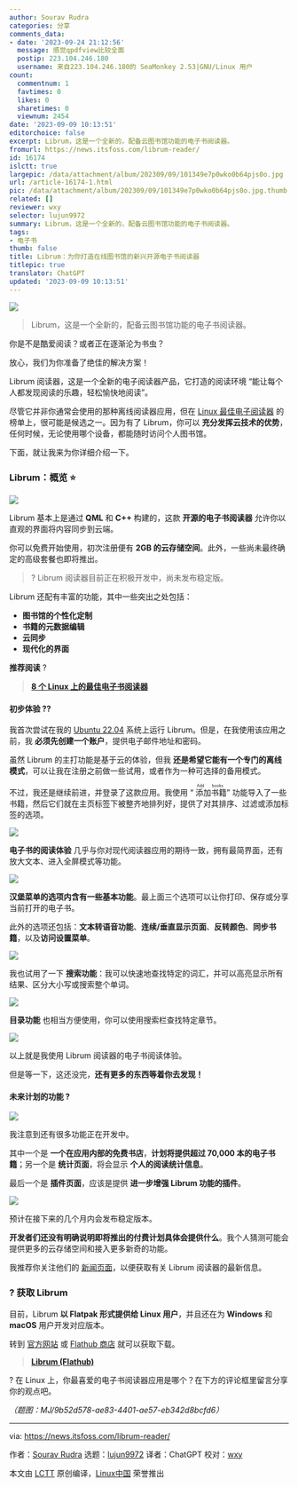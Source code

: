 ```yaml
---
author: Sourav Rudra
categories: 分享
comments_data:
- date: '2023-09-24 21:12:56'
  message: 感觉qpdfview比较全面
  postip: 223.104.246.180
  username: 来自223.104.246.180的 SeaMonkey 2.53|GNU/Linux 用户
count:
  commentnum: 1
  favtimes: 0
  likes: 0
  sharetimes: 0
  viewnum: 2454
date: '2023-09-09 10:13:51'
editorchoice: false
excerpt: Librum，这是一个全新的，配备云图书馆功能的电子书阅读器。
fromurl: https://news.itsfoss.com/librum-reader/
id: 16174
islctt: true
largepic: /data/attachment/album/202309/09/101349e7p0wko0b64pjs0o.jpg
url: /article-16174-1.html
pic: /data/attachment/album/202309/09/101349e7p0wko0b64pjs0o.jpg.thumb.jpg
related: []
reviewer: wxy
selector: lujun9972
summary: Librum，这是一个全新的，配备云图书馆功能的电子书阅读器。
tags:
- 电子书
thumb: false
title: Librum：为你打造在线图书馆的新兴开源电子书阅读器
titlepic: true
translator: ChatGPT
updated: '2023-09-09 10:13:51'
---
```


![](/data/attachment/album/202309/09/101349e7p0wko0b64pjs0o.jpg)



> 
> Librum，这是一个全新的，配备云图书馆功能的电子书阅读器。
> 
> 
> 


你是不是酷爱阅读？或者正在逐渐沦为书虫？


放心，我们为你准备了绝佳的解决方案！


Librum 阅读器，这是一个全新的电子阅读器产品，它打造的阅读环境 “能让每个人都发现阅读的乐趣，轻松愉快地阅读”。


尽管它并非你通常会使用的那种离线阅读器应用，但在 [Linux 最佳电子阅读器](https://itsfoss.com/best-ebook-readers-linux/) 的榜单上，很可能是候选之一。因为有了 Librum，你可以 **充分发挥云技术的优势**，任何时候，无论使用哪个设备，都能随时访问个人图书馆。


下面，就让我来为你详细介绍一下。


### Librum：概览 ⭐


![](/data/attachment/album/202309/09/101351m26u0i6y07djbj0u.png)


Librum 基本上是通过 **QML** 和 **C++** 构建的，这款 **开源的电子书阅读器** 允许你以直观的界面将内容同步到云端。


你可以免费开始使用，初次注册便有 **2GB 的云存储空间**。此外，一些尚未最终确定的高级套餐也即将推出。



> 
> ? Librum 阅读器目前正在积极开发中，尚未发布稳定版。
> 
> 
> 


Librum 还配有丰富的功能，其中一些突出之处包括：


* **图书馆的个性化定制**
* **书籍的元数据编辑**
* **云同步**
* **现代化的界面**


**推荐阅读** ?



> 
> **[8 个 Linux 上的最佳电子书阅读器](https://itsfoss.com/best-ebook-readers-linux/)**
> 
> 
> 


#### 初步体验 ?‍?


我首次尝试在我的 [Ubuntu 22.04](https://news.itsfoss.com/ubuntu-22-04-release/) 系统上运行 Librum。但是，在我使用该应用之前，我 **必须先创建一个账户**，提供电子邮件地址和密码。


虽然 Librum 的主打功能是基于云的体验，但我 **还是希望它能有一个专门的离线模式**，可以让我在注册之前做一些试用，或者作为一种可选择的备用模式。


不过，我还是继续前进，并登录了这款应用。我使用 “<ruby> 添加书籍 <rt>  Add books </rt></ruby>” 功能导入了一些书籍，然后它们就在主页标签下被整齐地排列好，提供了对其排序、过滤或添加标签的选项。


![](/data/attachment/album/202309/09/101352zvv2y66vii3dnxkx.png)


**电子书的阅读体验** 几乎与你对现代阅读器应用的期待一致，拥有最简界面，还有放大文本、进入全屏模式等功能。


![](/data/attachment/album/202309/09/101352efvg0g1y23ogze0z.png)


**汉堡菜单的选项内含有一些基本功能**。最上面三个选项可以让你打印、保存或分享当前打开的电子书。


此外的选项还包括：**文本转语音功能**、**连续/垂直显示页面**、**反转颜色**、**同步书籍**，以及**访问设置菜单**。


![](/data/attachment/album/202309/09/101353q8g3b8vf83lgmfb8.png)


我也试用了一下 **搜索功能**：我可以快速地查找特定的词汇，并可以高亮显示所有结果、区分大小写或搜索整个单词。


![](/data/attachment/album/202309/09/101353xff6jnjqqo6mtfzv.png)


**目录功能** 也相当方便使用，你可以使用搜索栏查找特定章节。


![](/data/attachment/album/202309/09/101354o2zpbs60wd791q2w.png)


以上就是我使用 Librum 阅读器的电子书阅读体验。


但是等一下，这还没完，**还有更多的东西等着你去发现！**


#### 未来计划的功能 ?


![](/data/attachment/album/202309/09/101354uoj0ysus1o48ss4p.png)


我注意到还有很多功能正在开发中。


其中一个是 **一个在应用内部的免费书店**，**计划将提供超过 70,000 本的电子书籍**；另一个是 **统计页面**，将会显示 **个人的阅读统计信息**。


最后一个是 **插件页面**，应该是提供 **进一步增强 Librum 功能的插件**。


![](/data/attachment/album/202309/09/101355v39jzt3bnw96jinj.png)


预计在接下来的几个月内会发布稳定版本。


**开发者们还没有明确说明即将推出的付费计划具体会提供什么**。我个人猜测可能会提供更多的云存储空间和接入更多新奇的功能。


我推荐你关注他们的 [新闻页面](https://librumreader.com/news)，以便获取有关 Librum 阅读器的最新信息。


### ? 获取 Librum


目前，Librum **以 Flatpak 形式提供给 Linux 用户**，并且还在为 **Windows** 和 **macOS** 用户开发对应版本。


转到 [官方网站](https://librumreader.com/) 或 [Flathub 商店](https://flathub.org/apps/com.librumreader.librum) 就可以获取下载。



> 
> **[Librum (Flathub)](https://flathub.org/apps/com.librumreader.librum)**
> 
> 
> 


? 在 Linux 上，你最喜爱的电子书阅读器应用是哪个？在下方的评论框里留言分享你的观点吧。


*（题图：MJ/9b52d578-ae83-4401-ae57-eb342d8bcfd6）*




---


via: <https://news.itsfoss.com/librum-reader/>


作者：[Sourav Rudra](https://news.itsfoss.com/author/sourav/) 选题：[lujun9972](https://github.com/lujun9972) 译者：ChatGPT 校对：[wxy](https://github.com/wxy)


本文由 [LCTT](https://github.com/LCTT/TranslateProject) 原创编译，[Linux中国](https://linux.cn/) 荣誉推出